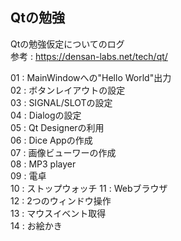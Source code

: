 ## Qtの勉強
Qtの勉強仮定についてのログ  
参考 : https://densan-labs.net/tech/qt/

01 : MainWindowへの"Hello World"出力  
02 : ボタンレイアウトの設定  
03 : SIGNAL/SLOTの設定  
04 : Dialogの設定   
05 : Qt Designerの利用  
06 : Dice Appの作成  
07 : 画像ビューワーの作成  
08 : MP3 player  
09 : 電卓  
10 : ストップウォッチ
11 : Webブラウザ  
12 : 2つのウィンドウ操作  
13 : マウスイベント取得  
14 : お絵かき  

